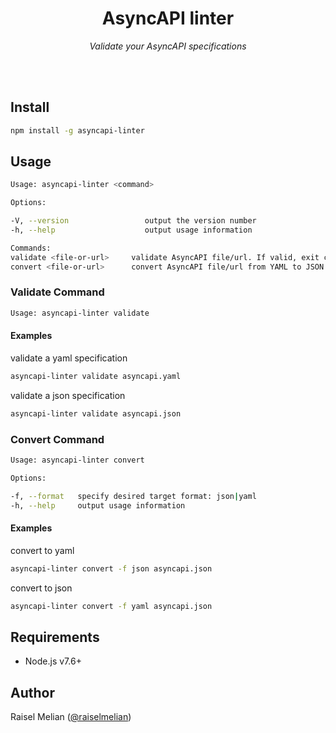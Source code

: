 <h1 align="center">AsyncAPI linter</h1>
<p align="center">
  <em>Validate your AsyncAPI specifications</em>
</p>
<br><br>

## Install

```bash
npm install -g asyncapi-linter
```

## Usage

```bash
Usage: asyncapi-linter <command>

Options:

-V, --version                 output the version number
-h, --help                    output usage information

Commands:
validate <file-or-url>     validate AsyncAPI file/url. If valid, exit code is 0, otherwise exit code is 1    
convert <file-or-url>      convert AsyncAPI file/url from YAML to JSON and vice-versa. No compression is performed
```

### Validate Command
```bash
Usage: asyncapi-linter validate
```

#### Examples

validate a yaml specification
```bash
asyncapi-linter validate asyncapi.yaml
```

validate a json specification
```bash
asyncapi-linter validate asyncapi.json
```

### Convert Command
```bash
Usage: asyncapi-linter convert

Options:

-f, --format   specify desired target format: json|yaml
-h, --help     output usage information

```

#### Examples

convert to yaml
```bash
asyncapi-linter convert -f json asyncapi.json
```

convert to json
```bash
asyncapi-linter convert -f yaml asyncapi.json
```


## Requirements

* Node.js v7.6+

## Author

Raisel Melian ([@raiselmelian](http://twitter.com/raiselmelian))
